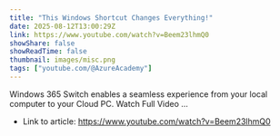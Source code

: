 ```yaml
---
title: "This Windows Shortcut Changes Everything!"
date: 2025-08-12T13:00:29Z
link: https://www.youtube.com/watch?v=Beem23lhmQ0
showShare: false
showReadTime: false
thumbnail: images/misc.png
tags: ["youtube.com/@AzureAcademy"]
---
```

Windows 365 Switch enables a seamless experience from your local computer to your Cloud PC. Watch Full Video ...

- Link to article: https://www.youtube.com/watch?v=Beem23lhmQ0